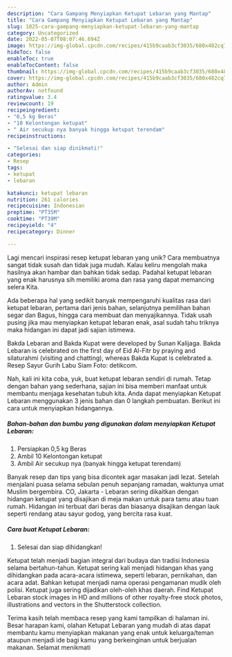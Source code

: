 ```yaml
---
description: "Cara Gampang Menyiapkan Ketupat Lebaran yang Mantap"
title: "Cara Gampang Menyiapkan Ketupat Lebaran yang Mantap"
slug: 1025-cara-gampang-menyiapkan-ketupat-lebaran-yang-mantap
category: Uncategorized
date: 2022-05-07T08:07:46.694Z
image: https://img-global.cpcdn.com/recipes/415b9caab3cf3035/680x482cq70/ketupat-lebaran-foto-resep-utama.jpg
hideToc: false
enableToc: true
enableTocContent: false
thumbnail: https://img-global.cpcdn.com/recipes/415b9caab3cf3035/680x482cq70/ketupat-lebaran-foto-resep-utama.jpg
cover: https://img-global.cpcdn.com/recipes/415b9caab3cf3035/680x482cq70/ketupat-lebaran-foto-resep-utama.jpg
author: Admin
authorAv: notfound
ratingvalue: 3.4
reviewcount: 19
recipeingredient:
- "0,5 kg Beras"
- "10 Kelontongan ketupat"
- " Air secukup nya banyak hingga ketupat terendam"
recipeinstructions:

- "Selesai dan siap dinikmati!"
categories:
- Resep
tags:
- ketupat
- lebaran

katakunci: ketupat lebaran 
nutrition: 261 calories
recipecuisine: Indonesian
preptime: "PT35M"
cooktime: "PT39M"
recipeyield: "4"
recipecategory: Dinner

---
```





Lagi mencari inspirasi resep ketupat lebaran yang unik? Cara membuatnya sangat tidak susah dan tidak juga mudah. Kalau keliru mengolah maka hasilnya akan hambar dan bahkan tidak sedap. Padahal ketupat lebaran yang enak harusnya sih memiliki aroma dan rasa yang dapat memancing selera Kita.





Ada beberapa hal yang sedikit banyak mempengaruhi kualitas rasa dari ketupat lebaran, pertama dari jenis bahan, selanjutnya pemilihan bahan segar dan Bagus, hingga cara membuat dan menyajikannya. Tidak usah pusing jika mau menyiapkan ketupat lebaran enak,      asal sudah tahu triknya maka hidangan ini dapat jadi sajian istimewa.














Bakda Lebaran and Bakda Kupat were developed by Sunan Kalijaga. Bakda Lebaran is celebrated on the first day of Eid Al-Fitr by praying and silaturahmi (visiting and chatting), whereas Bakda Kupat is celebrated a. Resep Sayur Gurih Labu Siam Foto: detikcom.






Nah, kali ini kita coba, yuk, buat ketupat lebaran sendiri di rumah. Tetap dengan bahan yang sederhana, sajian ini bisa memberi manfaat untuk membantu menjaga kesehatan tubuh kita. Anda dapat menyiapkan Ketupat Lebaran menggunakan 3 jenis bahan dan 0 langkah pembuatan. Berikut ini cara untuk menyiapkan hidangannya.

<!--inarticleads1-->

##### Bahan-bahan dan bumbu yang digunakan dalam menyiapkan Ketupat Lebaran:

1. Persiapkan 0,5 kg Beras
1. Ambil 10 Kelontongan ketupat
1. Ambil  Air secukup nya (banyak hingga ketupat terendam)


Banyak resep dan tips yang bisa dicontek agar masakan jadi lezat. Setelah menjalani puasa selama sebulan penuh sepanjang ramadan, waktunya umat Muslim bergembira. CO, Jakarta - Lebaran sering dikaitkan dengan hidangan ketupat yang disajikan di meja makan untuk para tamu atau tuan rumah. Hidangan ini terbuat dari beras dan biasanya disajikan dengan lauk seperti rendang atau sayur godog, yang bercita rasa kuat. 

<!--inarticleads2-->

##### Cara buat Ketupat Lebaran:


1. Selesai dan siap dihidangkan!

Ketupat telah menjadi bagian integral dari budaya dan tradisi Indonesia selama bertahun-tahun. Ketupat sering kali menjadi hidangan khas yang dihidangkan pada acara-acara istimewa, seperti lebaran, pernikahan, dan acara adat. Bahkan ketupat menjadi nama operasi pengamanan mudik oleh polisi. Ketupat juga sering dijadikan oleh-oleh khas daerah. Find Ketupat Lebaran stock images in HD and millions of other royalty-free stock photos, illustrations and vectors in the Shutterstock collection. 

Terima kasih telah membaca resep yang kami tampilkan di halaman ini. Besar harapan kami, olahan Ketupat Lebaran yang mudah di atas dapat membantu kamu menyiapkan makanan yang enak untuk keluarga/teman ataupun menjadi ide bagi kamu yang berkeinginan untuk berjualan makanan. Selamat menikmati

